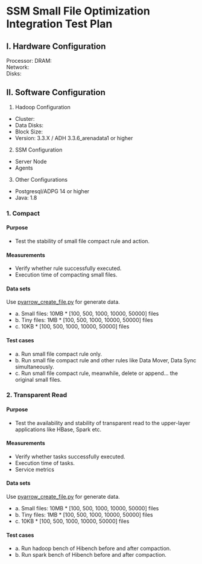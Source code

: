 SSM Small File Optimization Integration Test Plan
========================================

I. Hardware Configuration
----------------------------
Processor: 
DRAM:             
Network:               
Disks:             

II. Software Configuration
-----------------------------
1. Hadoop Configuration                 
 * Cluster:
 * Data Disks: 
 * Block Size:            
 * Version: 3.3.X / ADH 3.3.6_arenadata1 or higher           

2. SSM Configuration                
 * Server Node             
 * Agents          

3. Other Configurations                 
 * Postgresql/ADPG 14 or higher                
 * Java: 1.8                   

### 1. Compact
#### Purpose
* Test the stability of small file compact rule and action.

#### Measurements
* Verify whether rule successfully executed.
* Execution time of compacting small files.

#### Data sets
Use [pyarrow_create_file.py](..%2Fintegration-test%2Fpyarrow_create_file.py) for generate data.
* a. Small files: 10MB * [100, 500, 1000, 10000, 50000] files
* b. Tiny files: 1MB * [100, 500, 1000, 10000, 50000] files
* c. 10KB * [100, 500, 1000, 10000, 50000] files

#### Test cases
* a. Run small file compact rule only.
* b. Run small file compact rule and other rules like Data Mover, Data Sync simultaneously.
* c. Run small file compact rule, meanwhile, delete or append... the original small files.

### 2. Transparent Read

#### Purpose
* Test the availability and stability of transparent read to the upper-layer applications like HBase, Spark etc.

#### Measurements
* Verify whether tasks successfully executed.
* Execution time of tasks.
* Service metrics 

#### Data sets
Use [pyarrow_create_file.py](..%2Fintegration-test%2Fpyarrow_create_file.py) for generate data.
* a. Small files: 10MB * [100, 500, 1000, 10000, 50000] files
* b. Tiny files: 1MB * [100, 500, 1000, 10000, 50000] files
* c. 10KB * [100, 500, 1000, 10000, 50000] files

#### Test cases
* a. Run hadoop bench of Hibench before and after compaction.
* b. Run spark bench of Hibench before and after compaction. 
